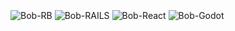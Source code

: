 
<div style="display: inline_block"><br>
  <img align="center" alt="Bob-RB" src="https://img.shields.io/badge/Ruby-CC342D?style=for-the-badge&logo=ruby&logoColor=white">
  <img align="center" alt="Bob-RAILS" src="https://img.shields.io/badge/Ruby_on_Rails-CC0000?style=for-the-badge&logo=ruby-on-rails&logoColor=white">
  <img align="center" alt="Bob-React" src="https://img.shields.io/badge/React-ED8B00?style=for-the-badge&logo=react&logoColor=white">
  <img align="center" alt="Bob-Godot" src="https://img.shields.io/badge/Godot-0000FF?style=for-the-badge&logo=godot&logoColor=white">
</div>
<br />
